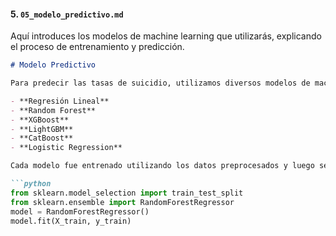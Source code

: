 #### 5. `05_modelo_predictivo.md`
Aquí introduces los modelos de machine learning que utilizarás, explicando el proceso de entrenamiento y predicción.

```markdown
# Modelo Predictivo

Para predecir las tasas de suicidio, utilizamos diversos modelos de machine learning:

- **Regresión Lineal**
- **Random Forest**
- **XGBoost**
- **LightGBM**
- **CatBoost**
- **Logistic Regression**

Cada modelo fue entrenado utilizando los datos preprocesados y luego se evaluaron utilizando métricas como Recall, F1 y ROC AUC.

```python
from sklearn.model_selection import train_test_split
from sklearn.ensemble import RandomForestRegressor
model = RandomForestRegressor()
model.fit(X_train, y_train)
